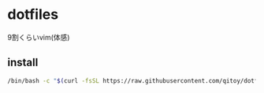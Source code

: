 # dotfiles

9割くらいvim(体感)

## install

```bash
/bin/bash -c "$(curl -fsSL https://raw.githubusercontent.com/qitoy/dotfiles/main/install.sh)" 
```

